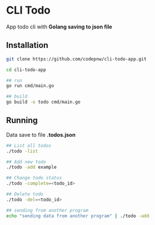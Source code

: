 # CLI Todo
App todo cli with **Golang saving to json file**

## Installation
```bash
git clone https://github.com/codepnw/cli-todo-app.git

cd cli-todo-app

## run
go run cmd/main.go

## build
go build -o todo cmd/main.go
```

##  Running
Data save to file **.todos.json**

```bash
## List all todos
./todo -list

## Add new todo
./todo -add example

## Change todo status
./todo -complete=<todo_id>

## Delete todo
./todo -del=<todo_id>

## sending from another program
echo "sending data from another program" | ./todo -add
```

